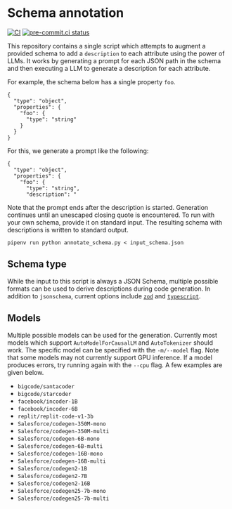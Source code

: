 # Schema annotation
[![CI](https://github.com/michaelmior/annotate-schema/actions/workflows/ci.yml/badge.svg)](https://github.com/michaelmior/annotate-schema/actions/workflows/ci.yml)
[![pre-commit.ci status](https://results.pre-commit.ci/badge/github/michaelmior/annotate-schema/main.svg)](https://results.pre-commit.ci/latest/github/michaelmior/annotate-schema/main)

This repository contains a single script which attempts to augment a provided schema to add a `description` to each attribute using the power of LLMs.
It works by generating a prompt for each JSON path in the schema and then executing a LLM to generate a description for each attribute.


For example, the schema below has a single property `foo`.

    {
      "type": "object",
      "properties": {
        "foo": {
          "type": "string"
        }
      }
    }

For this, we generate a prompt like the following:

    {
      "type": "object",
      "properties": {
        "foo": {
          "type": "string",
          "description": "

Note that the prompt ends after the description is started.
Generation continues until an unescaped closing quote is encountered.
To run with your own schema, provide it on standard input.
The resulting schema with descriptions is written to standard output.

    pipenv run python annotate_schema.py < input_schema.json

## Schema type

While the input to this script is always a JSON Schema, multiple possible formats can be used to derive descriptions during code generation.
In addition to `jsonschema`, current options include [`zod`](https://zod.dev/) and [`typescript`](https://www.typescriptlang.org/docs/handbook/2/objects.html).

## Models

Multiple possible models can be used for the generation.
Currently most models which support `AutoModelForCausalLM` and `AutoTokenizer` should work.
The specific model can be specified with the `-m/--model` flag.
Note that some models may not currently support GPU inference.
If a model produces errors, try running again with the `--cpu` flag.
A few examples are given below.

- `bigcode/santacoder`
- `bigcode/starcoder`
- `facebook/incoder-1B`
- `facebook/incoder-6B`
- `replit/replit-code-v1-3b`
- `Salesforce/codegen-350M-mono`
- `Salesforce/codegen-350M-multi`
- `Salesforce/codegen-6B-mono`
- `Salesforce/codegen-6B-multi`
- `Salesforce/codegen-16B-mono`
- `Salesforce/codegen-16B-multi`
- `Salesforce/codegen2-1B`
- `Salesforce/codegen2-7B`
- `Salesforce/codegen2-16B`
- `Salesforce/codegen25-7b-mono`
- `Salesforce/codegen25-7b-multi`
